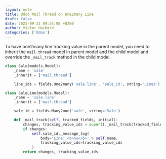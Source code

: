 ```yaml
---
layout: note
title: Odoo Mail Thread on One2many Line
draft: false
date: 2023-09-21 09:55:00 +0200
author: Victor Hachard
categories: ['Odoo']
---
```


To have one2many line tracking value in the parent model, you need to inherit the `mail.thread` model in parent model and the child model and override the `_mail_track` method in the child model.

```py
class Sale(models.Model):
    _name = 'sale'
    _inherit = ['mail.thread']

    line_ids = fields.One2many('sale.line', 'sale_id', string='Lines')
```

```py
class SaleLine(models.Model):
    _name = 'sale.line'
    _inherit = ['mail.thread']

    sale_id = fields.Many2one('sale', string='Sale')

    def _mail_track(self, tracked_fields, initial):
        changes, tracking_value_ids = super()._mail_track(tracked_fields, initial)
        if changes:
            self.sale_id._message_log(
                body='Line: <b>%s</b>' % self.name,
                tracking_value_ids=tracking_value_ids
            )
        return changes, tracking_value_ids
    
```
